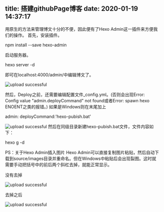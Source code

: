 title: 搭建githubPage博客
date: 2020-01-19 14:37:17
---
用原生的方法来管理博文十分的不便，因此便有了Hexo Admin这一插件来方便我们的操作。
首先，安装插件。

npm install --save hexo-admin

启动服务器。

hexo server -d

即可在localhost:4000/admin/中编辑博文了。


![upload successful](\images\pasted-0.png)

然后，Deploy之前，还需要编辑配置文件_config.yml。(否则会出现Error: Config value "admin.deployCommand" not found或者Error: spawn hexo ENOENT之类的报错。)
如果是Windows则在末尾加上

admin:
  deployCommand:'hexo-pubish.bat'

![upload successful](\images\pasted-3.png)
然后在同级目录新建hexo-pubish.bat文件，文件内容如下：

hexo g -d

PS：关于Hexo Admin插入图片
Hexo Admin可以直接复制图片粘贴，然后自动下载到source/images目录并重命名。但在Windows中粘贴后会出现裂图。这时就需要手动把括号中的前后两个斜杠去掉，就能正常显示。

没有去掉

![upload successful](\images\pasted-1.png)

去掉之后

![upload successful](\images\pasted-2.png)

